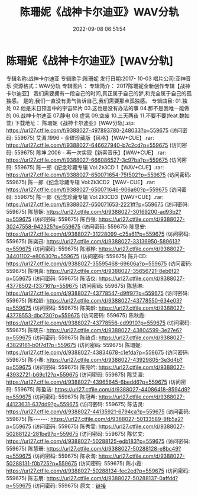 ﻿---
title: 陈珊妮《战神卡尔迪亚》WAV分轨
date: 2022-09-08 06:51:54
categories: WAV车载音乐、镜像
tags: 华语中文
---
# 陈珊妮《战神卡尔迪亚》[WAV分轨]

专辑名称:战神卡尔迪亚
专辑歌手:陈珊妮
发行日期:2017- 10-03
唱片公司:亚神音乐
资源格式：WAV分轨
专辑图片：
专辑简介：
2017陈珊妮全新创作专辑【战神卡尔迪亚】
我们需要拥有一段自己的时间,真正属于自己的梦,和完全属于自己的孤独感。
是的,我们一直没有勇气告诉自己,我们需要那点孤独感。
专辑曲目:
01.独处
02.他是末日预言中的宇宙碎片
03.这也是没有办法的事
04.那不是我唯一能做的
06.战神卡尔迪亚
07.静电
08.虚晃
09.空废
10.三天两夜
11.不要不要(feat.魏如萱)
下载地址：
陈珊妮《战神卡尔迪亚》[WAV分轨].zip: https://url27.ctfile.com/f/9388027-497893780-248033?p=559675
(访问密码: 559675)
艾湄.1996 - 金碟珍藏版【风格】【WAV+CUE】.rar:
https://url27.ctfile.com/f/9388027-646627940-b7c2cd?p=559675
(访问密码: 559675)
陈坤.2006 - 再一次实现【新索音乐】【WAV+CUE】.rar: https://url27.ctfile.com/f/9388027-666086527-3c97ba?p=559675
(访问密码: 559675)
陈一郎《纪念珍藏专辑 Vol:2》3CD 1【WAV+CUE】.rar: https://url27.ctfile.com/f/9388027-650071654-75f502?p=559675
(访问密码: 559675)
陈一郎《纪念珍藏专辑 Vol:2》3CD2【WAV+CUE】.rar: https://url27.ctfile.com/f/9388027-650071646-906a60?p=559675
(访问密码: 559675)
陈一郎《纪念珍藏专辑 Vol:2》3CD3【WAV+CUE】.rar: https://url27.ctfile.com/f/9388027-650071653-2221ff?p=559675
(访问密码: 559675)
陈慧娴: https://url27.ctfile.com/d/9388027-30169200-ad93b2?p=559675
(访问密码: 559675)
陈百强: https://url27.ctfile.com/d/9388027-30247558-942325?p=559675
(访问密码: 559675)
陈思安: https://url27.ctfile.com/d/9388027-31228099-c25a61?p=559675
(访问密码: 559675)
陈奕迅: https://url27.ctfile.com/d/9388027-33136950-589613?p=559675
(访问密码: 559675)
陈淑桦: https://url27.ctfile.com/d/9388027-34401102-e80630?p=559675
(访问密码: 559675)
陈升CD: https://url27.ctfile.com/d/9388027-35595468-69606a?p=559675
(访问密码: 559675)
陈明真: https://url27.ctfile.com/d/9388027-35656721-8eb6f2?p=559675
(访问密码: 559675)
陈洁仪: https://url27.ctfile.com/d/9388027-43778502-f33716?p=559675
(访问密码: 559675)
陈慧琳: https://url27.ctfile.com/d/9388027-43778547-d9ff97?p=559675
(访问密码: 559675)
陈松龄: https://url27.ctfile.com/d/9388027-43778550-634e03?p=559675
(访问密码: 559675)
陈美龄: https://url27.ctfile.com/d/9388027-43778553-dbc730?p=559675
(访问密码: 559675)
陈秋霞: https://url27.ctfile.com/d/9388027-43778556-cd9910?p=559675
(访问密码: 559675)
陈晓东: https://url27.ctfile.com/d/9388027-43804599-3e27e6?p=559675
(访问密码: 559675)
陈绮贞: https://url27.ctfile.com/d/9388027-43829161-b0f7d1?p=559675
(访问密码: 559675)
陈珊妮: https://url27.ctfile.com/d/9388027-43834678-c1efda?p=559675
(访问密码: 559675)
陈小春: https://url27.ctfile.com/d/9388027-43929805-3e3d4b?p=559675
(访问密码: 559675)
陈亮吟: https://url27.ctfile.com/d/9388027-43932721-b69c12?p=559675
(访问密码: 559675)
陈艾湄: https://url27.ctfile.com/d/9388027-43965645-6bedd6?p=559675
(访问密码: 559675)
陈盈洁: https://url27.ctfile.com/d/9388027-44086418-8594d9?p=559675
(访问密码: 559675)
陈冠希: https://url27.ctfile.com/d/9388027-44123631-637dd9?p=559675
(访问密码: 559675)
陈洁灵: https://url27.ctfile.com/d/9388027-44135921-6794ca?p=559675
(访问密码: 559675)
陈------: https://url27.ctfile.com/d/9388027-50133589-8fb5a2?p=559675
(访问密码: 559675)
陈秀雯: https://url27.ctfile.com/d/9388027-50288122-281be9?p=559675
(访问密码: 559675)
陈忆文: https://url27.ctfile.com/d/9388027-50288125-edb183?p=559675
(访问密码: 559675)
陈慧珊: https://url27.ctfile.com/d/9388027-50288128-e8bc49?p=559675
(访问密码: 559675)
陈永淘: https://url27.ctfile.com/d/9388027-50288131-f0b725?p=559675
(访问密码: 559675)
陈小霞: https://url27.ctfile.com/d/9388027-50288134-fec2ed?p=559675
(访问密码: 559675)
陈志朋: https://url27.ctfile.com/d/9388027-50288137-0affdd?p=559675
(访问密码: 559675)
原文：[链接](https://blog.sina.com.cn/s/blog_1647c7e7601030zag.html)